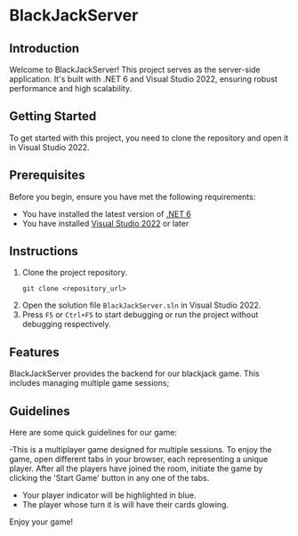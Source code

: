 # BlackJackServer

## Introduction
Welcome to BlackJackServer! This project serves as the server-side application. It's built with .NET 6 and Visual Studio 2022, ensuring robust performance and high scalability.

## Getting Started
To get started with this project, you need to clone the repository and open it in Visual Studio 2022.

## Prerequisites
Before you begin, ensure you have met the following requirements:
* You have installed the latest version of [.NET 6](https://dotnet.microsoft.com/download/dotnet/6.0)
* You have installed [Visual Studio 2022](https://visualstudio.microsoft.com/vs/) or later

## Instructions

1. Clone the project repository.
    ```
    git clone <repository_url>
    ```
2. Open the solution file `BlackJackServer.sln` in Visual Studio 2022.
3. Press `F5` or `Ctrl+F5` to start debugging or run the project without debugging respectively.

## Features
BlackJackServer provides the backend for our blackjack game. This includes managing multiple game sessions;

## Guidelines
Here are some quick guidelines for our game:

-This is a multiplayer game designed for multiple sessions.
  To enjoy the game, open different tabs in your browser, each representing a unique player.
  After all the players have joined the room,
  initiate the game by clicking the 'Start Game' button in any one of the tabs.

- Your player indicator will be highlighted in blue.
- The player whose turn it is will have their cards glowing.

Enjoy your game!


